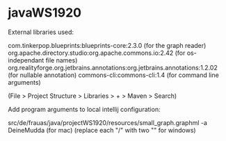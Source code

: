 # javaWS1920

External libraries used:

com.tinkerpop.blueprints:blueprints-core:2.3.0 (for the graph reader)
org.apache.directory.studio:org.apache.commons.io:2.42 (for os-independant file names)
org.realityforge.org.jetbrains.annotations:org.jetbrains.annotations:1.2.02 (for nullable annotation)
commons-cli:commons-cli:1.4 (for command line arguments)

(File > Project Structure > Libraries > + > Maven > Search)


Add program arguments to local intellij configuration:

src/de/frauas/java/projectWS1920/resources/small_graph.graphml -a DeineMudda (for mac)
(replace each "/" with two "\" for windows)



